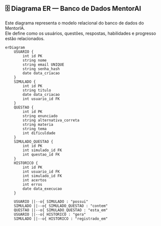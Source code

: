 ## 🗄️ Diagrama ER — Banco de Dados MentorAI

Este diagrama representa o modelo relacional do banco de dados do MentorIA.  
Ele define como os usuários, questões, respostas, habilidades e progresso estão relacionados.

```mermaid
erDiagram
    USUARIO {
        int id PK
        string nome
        string email UNIQUE
        string senha_hash
        date data_criacao
    }
    SIMULADO {
        int id PK
        string titulo
        date data_criacao
        int usuario_id FK
    }
    QUESTAO {
        int id PK
        string enunciado
        string alternativa_correta
        string materia
        string tema
        int dificuldade
    }
    SIMULADO_QUESTAO {
        int id PK
        int simulado_id FK
        int questao_id FK
    }
    HISTORICO {
        int id PK
        int usuario_id FK
        int simulado_id FK
        int acertos
        int erros
        date data_execucao
    }

    USUARIO ||--o{ SIMULADO : "possui"
    SIMULADO ||--o{ SIMULADO_QUESTAO : "contem"
    QUESTAO ||--o{ SIMULADO_QUESTAO : "esta_em"
    USUARIO ||--o{ HISTORICO : "gera"
    SIMULADO ||--o{ HISTORICO : "registrado_em"
```
